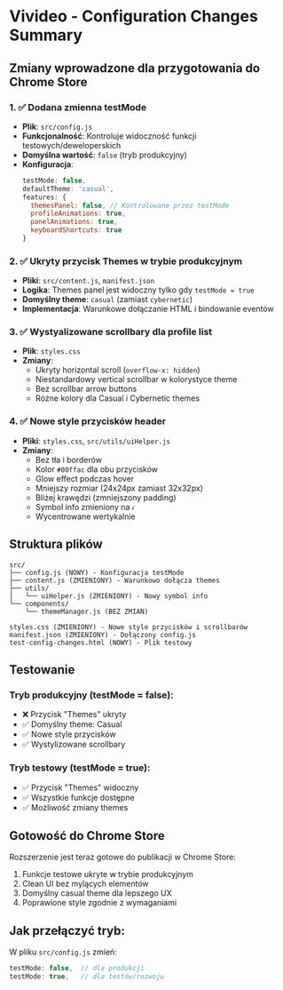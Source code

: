 # Vivideo - Configuration Changes Summary

## Zmiany wprowadzone dla przygotowania do Chrome Store

### 1. ✅ Dodana zmienna testMode
- **Plik**: `src/config.js`
- **Funkcjonalność**: Kontroluje widoczność funkcji testowych/deweloperskich
- **Domyślna wartość**: `false` (tryb produkcyjny)
- **Konfiguracja**: 
  ```javascript
  testMode: false,
  defaultTheme: 'casual',
  features: {
    themesPanel: false, // Kontrolowane przez testMode
    profileAnimations: true,
    panelAnimations: true,
    keyboardShortcuts: true
  }
  ```

### 2. ✅ Ukryty przycisk Themes w trybie produkcyjnym
- **Pliki**: `src/content.js`, `manifest.json`
- **Logika**: Themes panel jest widoczny tylko gdy `testMode = true`
- **Domyślny theme**: `casual` (zamiast `cybernetic`)
- **Implementacja**: Warunkowe dołączanie HTML i bindowanie eventów

### 3. ✅ Wystyalizowane scrollbary dla profile list
- **Plik**: `styles.css`
- **Zmiany**:
  - Ukryty horizontal scroll (`overflow-x: hidden`)
  - Niestandardowy vertical scrollbar w kolorystyce theme
  - Bez scrollbar arrow buttons
  - Różne kolory dla Casual i Cybernetic themes

### 4. ✅ Nowe style przycisków header
- **Pliki**: `styles.css`, `src/utils/uiHelper.js`
- **Zmiany**:
  - Bez tła i borderów
  - Kolor `#00ffac` dla obu przycisków
  - Glow effect podczas hover
  - Mniejszy rozmiar (24x24px zamiast 32x32px)
  - Bliżej krawędzi (zmniejszony padding)
  - Symbol info zmieniony na `𝒾`
  - Wycentrowane wertykalnie

## Struktura plików

```
src/
├── config.js (NOWY) - Konfiguracja testMode
├── content.js (ZMIENIONY) - Warunkowo dołącza themes
├── utils/
│   └── uiHelper.js (ZMIENIONY) - Nowy symbol info
└── components/
    └── themeManager.js (BEZ ZMIAN)

styles.css (ZMIENIONY) - Nowe style przycisków i scrollbarów
manifest.json (ZMIENIONY) - Dołączony config.js
test-config-changes.html (NOWY) - Plik testowy
```

## Testowanie

### Tryb produkcyjny (testMode = false):
- ❌ Przycisk "Themes" ukryty
- ✅ Domyślny theme: Casual
- ✅ Nowe style przycisków
- ✅ Wystylizowane scrollbary

### Tryb testowy (testMode = true):
- ✅ Przycisk "Themes" widoczny
- ✅ Wszystkie funkcje dostępne
- ✅ Możliwość zmiany themes

## Gotowość do Chrome Store

Rozszerzenie jest teraz gotowe do publikacji w Chrome Store:
1. Funkcje testowe ukryte w trybie produkcyjnym
2. Clean UI bez mylących elementów
3. Domyślny casual theme dla lepszego UX
4. Poprawione style zgodnie z wymaganiami

## Jak przełączyć tryb:

W pliku `src/config.js` zmień:
```javascript
testMode: false,  // dla produkcji
testMode: true,   // dla testów/rozwoju
```
